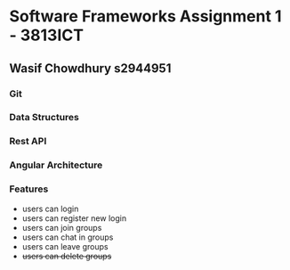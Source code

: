 # Software Frameworks Assignment 1 - 3813ICT
## Wasif Chowdhury s2944951

### Git

### Data Structures

### Rest API

### Angular Architecture

### Features
- users can login
- users can register new login
- users can join groups
- users can chat in groups
- users can leave groups
- ~~users can delete groups~~
